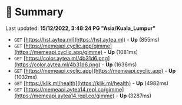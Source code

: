 # 📖 Summary
Last updated: **15/12/2022, 3:48:24 PG "Asia/Kuala_Lumpur"**

- `GET` [https://hst.aytea.ml](https://hst.aytea.ml) - **Up** (855ms)
- `GET` [https://memeapi.cyclic.app/gimme](https://memeapi.cyclic.app/gimme) - **Up** (1081ms)
- `GET` [https://color.aytea.ml/4b31d6.png](https://color.aytea.ml/4b31d6.png) - **Up** (1636ms)
- `GET` [https://memeapi.cyclic.app](https://memeapi.cyclic.app) - **Up** (1032ms)
- `GET` [https://klik.ml/health](https://klik.ml/health) - **Up** (4982ms)
- `GET` [https://memeapi.aytea14.repl.co/gimme](https://memeapi.aytea14.repl.co/gimme) - **Up** (3287ms)
